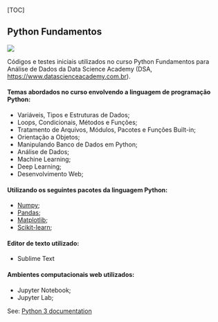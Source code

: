 [TOC]

## Python Fundamentos
![](https://www.python.org/static/community_logos/python-logo.png)


Códigos e testes iniciais utilizados no curso Python Fundamentos para Análise de Dados da Data Science Academy (DSA, https://www.datascienceacademy.com.br).


#### Temas abordados no curso envolvendo a linguagem de programação Python:

- Variáveis, Tipos e Estruturas de Dados;
- Loops, Condicionais, Métodos e Funções;
- Tratamento de Arquivos, Módulos, Pacotes e Funções Built-in; 
- Orientação a Objetos;
- Manipulando Banco de Dados em Python;
- Análise de Dados;
- Machine Learning;
- Deep Learning;
- Desenvolvimento Web;


#### Utilizando os seguintes pacotes da linguagem Python: 

- [Numpy](https://numpy.org "Numpy");
- [Pandas](https://pandas.pydata.org "Pandas");
- [Matplotlib](https://matplotlib.org/ "Matplotlib");
- [Scikit-learn](https://scikit-learn.org/ "Scikit-learn");


#### Editor de texto utilizado: 

- Sublime Text


#### Ambientes computacionais web utilizados: 

- Jupyter Notebook;
- Jupyter Lab;


See: [Python 3 documentation](https://docs.python.org/3/ "Python doc") 
